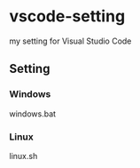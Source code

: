 # vscode-setting
my setting for Visual Studio Code

## Setting
### Windows
windows.bat

### Linux
linux.sh